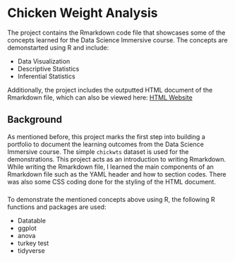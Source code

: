 # Chicken Weight Analysis

The project contains the Rmarkdown code file that showcases some of the concepts learned for the Data Science Immersive course. The concepts are demonstarted using R and include:</br> 
- Data Visualization
- Descriptive Statistics
- Inferential Statistics 

Additionally, the project includes the outputted HTML document of the Rmarkdown file, which can also be viewed here: [HTML Website](https://ayah-kamal.github.io/chickenweightanalysis//ReproducibleResearch.html)

## Background
As mentioned before, this project marks the first step into building a portfolio to document the learning outcomes from the Data Science Immersive course. The simple `chickwts` dataset is used for the demonstrations. This project acts as an introduction to writing Rmarkdown. While writing the Rmarkdown file, I learned the main components of an Rmarkdown file such as the YAML header and how to section codes. There was also some CSS coding done for the styling of the HTML document.
###
To demonstrate the mentioned concepts above using R, the following R functions and packages are used:
- Datatable
- ggplot
- anova
- turkey test
- tidyverse




